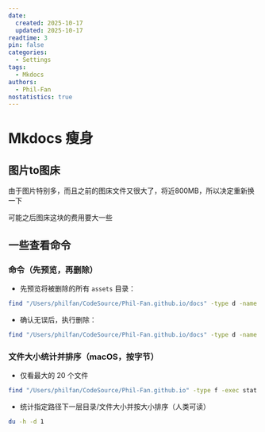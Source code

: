 ```yaml
---
date:
  created: 2025-10-17
  updated: 2025-10-17
readtime: 3
pin: false
categories:
  - Settings
tags:
  - Mkdocs
authors:
  - Phil-Fan
nostatistics: true
---
```


# Mkdocs 瘦身

## 图片to图床

由于图片特别多，而且之前的图床文件又很大了，将近800MB，所以决定重新换一下

可能之后图床这块的费用要大一些


## 一些查看命令
### 命令（先预览，再删除）

- 先预览将被删除的所有 `assets` 目录：
```bash
find "/Users/philfan/CodeSource/Phil-Fan.github.io/docs" -type d -name assets -print
```

- 确认无误后，执行删除：
```bash
find "/Users/philfan/CodeSource/Phil-Fan.github.io/docs" -type d -name assets -exec rm -rf {} +
```






### 文件大小统计并排序（macOS，按字节）

- 仅看最大的 20 个文件
```bash
find "/Users/philfan/CodeSource/Phil-Fan.github.io" -type f -exec stat -f "%z %N" {} + | sort -n | tail -20
```

- 统计指定路径下一层目录/文件大小并按大小排序（人类可读）
```bash
du -h -d 1 
```
